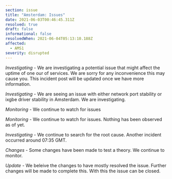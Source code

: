```yaml
---
section: issue
title: "Amsterdam: Issues"
date: 2021-06-03T00:46:45.311Z
resolved: true
draft: false
informational: false
resolvedWhen: 2021-06-04T05:13:10.188Z
affected:
  - AMS1
severity: disrupted
---
```

*Investigating* - We are investigating a potential issue that might affect the uptime of one our of services. We are sorry for any inconvenience this may cause you. This incident post will be updated once we have more information.

*Investigating* - We are seeing  an issue with either network port stability or ixgbe driver stability in Amsterdam. We are investigating.

*Monitoring* - We continue to watch for issues

*Monitoring* - We continue to watch for issues. Nothing has been observed as of yet.

*Investigating* - We continue to search for the root cause. Another incident occurred around 07:35 GMT.

*Changes* - Some changes have been made to test a theory. We continue to monitor.

*Update* - We beleive the changes to have mostly resolved the issue. Further changes will be made to complete this. With this the issue can be closed.